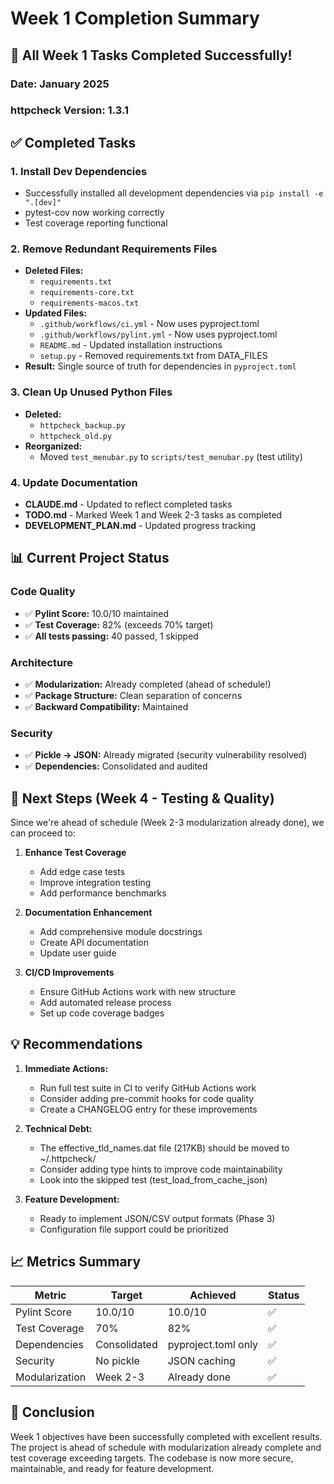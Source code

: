 # Week 1 Completion Summary

## 🎉 All Week 1 Tasks Completed Successfully!

### Date: January 2025
### httpcheck Version: 1.3.1

## ✅ Completed Tasks

### 1. **Install Dev Dependencies**
- Successfully installed all development dependencies via `pip install -e ".[dev]"`
- pytest-cov now working correctly
- Test coverage reporting functional

### 2. **Remove Redundant Requirements Files**
- **Deleted Files:**
  - `requirements.txt`
  - `requirements-core.txt`
  - `requirements-macos.txt`
- **Updated Files:**
  - `.github/workflows/ci.yml` - Now uses pyproject.toml
  - `.github/workflows/pylint.yml` - Now uses pyproject.toml
  - `README.md` - Updated installation instructions
  - `setup.py` - Removed requirements.txt from DATA_FILES
- **Result:** Single source of truth for dependencies in `pyproject.toml`

### 3. **Clean Up Unused Python Files**
- **Deleted:**
  - `httpcheck_backup.py`
  - `httpcheck_old.py`
- **Reorganized:**
  - Moved `test_menubar.py` to `scripts/test_menubar.py` (test utility)

### 4. **Update Documentation**
- **CLAUDE.md** - Updated to reflect completed tasks
- **TODO.md** - Marked Week 1 and Week 2-3 tasks as completed
- **DEVELOPMENT_PLAN.md** - Updated progress tracking

## 📊 Current Project Status

### Code Quality
- ✅ **Pylint Score:** 10.0/10 maintained
- ✅ **Test Coverage:** 82% (exceeds 70% target)
- ✅ **All tests passing:** 40 passed, 1 skipped

### Architecture
- ✅ **Modularization:** Already completed (ahead of schedule!)
- ✅ **Package Structure:** Clean separation of concerns
- ✅ **Backward Compatibility:** Maintained

### Security
- ✅ **Pickle → JSON:** Already migrated (security vulnerability resolved)
- ✅ **Dependencies:** Consolidated and audited

## 🚀 Next Steps (Week 4 - Testing & Quality)

Since we're ahead of schedule (Week 2-3 modularization already done), we can proceed to:

1. **Enhance Test Coverage**
   - Add edge case tests
   - Improve integration testing
   - Add performance benchmarks

2. **Documentation Enhancement**
   - Add comprehensive module docstrings
   - Create API documentation
   - Update user guide

3. **CI/CD Improvements**
   - Ensure GitHub Actions work with new structure
   - Add automated release process
   - Set up code coverage badges

## 💡 Recommendations

1. **Immediate Actions:**
   - Run full test suite in CI to verify GitHub Actions work
   - Consider adding pre-commit hooks for code quality
   - Create a CHANGELOG entry for these improvements

2. **Technical Debt:**
   - The effective_tld_names.dat file (217KB) should be moved to ~/.httpcheck/
   - Consider adding type hints to improve code maintainability
   - Look into the skipped test (test_load_from_cache_json)

3. **Feature Development:**
   - Ready to implement JSON/CSV output formats (Phase 3)
   - Configuration file support could be prioritized

## 📈 Metrics Summary

| Metric | Target | Achieved | Status |
|--------|--------|----------|---------|
| Pylint Score | 10.0/10 | 10.0/10 | ✅ |
| Test Coverage | 70% | 82% | ✅ |
| Dependencies | Consolidated | pyproject.toml only | ✅ |
| Security | No pickle | JSON caching | ✅ |
| Modularization | Week 2-3 | Already done | ✅ |

## 🎯 Conclusion

Week 1 objectives have been successfully completed with excellent results. The project is ahead of schedule with modularization already complete and test coverage exceeding targets. The codebase is now more secure, maintainable, and ready for feature development.
